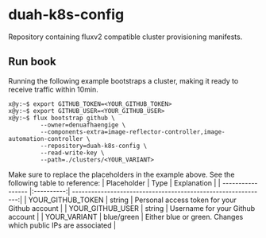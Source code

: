 # duah-k8s-config

Repository containing fluxv2 compatible cluster provisioning manifests.

## Run book

Running the following example bootstraps a cluster, making it ready to receive traffic within 10min.

```console
x@y:~$ export GITHUB_TOKEN=<YOUR_GITHUB_TOKEN>
x@y:~$ export GITHUB_USER=<YOUR_GITHUB_USER>
x@y:~$ flux bootstrap github \                    
         --owner=denuafhaengige \
         --components-extra=image-reflector-controller,image-automation-controller \
         --repository=duah-k8s-config \
         --read-write-key \
         --path=./clusters/<YOUR_VARIANT>
```

Make sure to replace the placeholders in the example above. See the following table to reference:
| Placeholder       | Type       | Explanation                                                   |
| ----------------- |:----------:| -------------------------------------------------------------:|
| YOUR_GITHUB_TOKEN | string     | Personal access token for your Github account                 |
| YOUR_GITHUB_USER  | string     | Username for your Github account                              |
| YOUR_VARIANT      | blue/green | Either blue or green. Changes which public IPs are associated |
